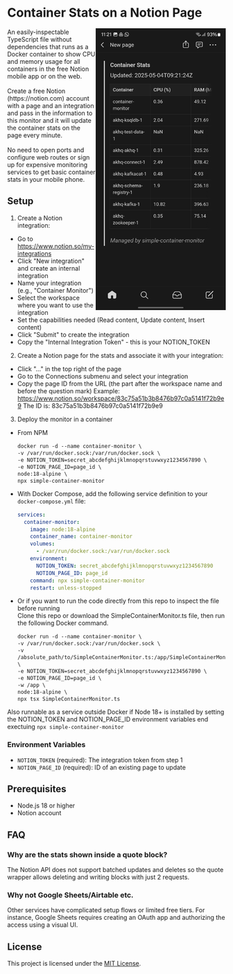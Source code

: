 # Container Stats on a Notion Page
<img alt="Screenshot of the Notion mobile app showing container stats" src="screenshot.jpg" width="300px" height="650px" align="right">
An easily-inspectable TypeScript file without dependencies that runs as a Docker container to show CPU and memory usage for all containers in the free Notion mobile app or on the web.
<br/><br/>
Create a free Notion (https://notion.com) account with a page and an integration and pass in the information to this monitor and it will update the container stats on the page every minute.
<br/><br/>
No need to open ports and configure web routes or sign up for expensive monitoring services to get basic container stats in your mobile phone.

## Setup
1. Create a Notion integration:
- Go to https://www.notion.so/my-integrations
- Click "New integration" and create an internal integration
- Name your integration (e.g., "Container Monitor")
- Select the workspace where you want to use the integration
- Set the capabilities needed (Read content, Update content, Insert content)
- Click "Submit" to create the integration
- Copy the "Internal Integration Token" - this is your NOTION_TOKEN

2. Create a Notion page for the stats and associate it with your integration:
- Click "..." in the top right of the page
- Go to the Connections submenu and select your integration
- Copy the page ID from the URL (the part after the workspace name and before the question mark)
   Example: https://www.notion.so/workspace/83c75a51b3b8476b97c0a5141f72b9e9
   The ID is: 83c75a51b3b8476b97c0a5141f72b9e9

3. Deploy the monitor in a container 
- From NPM
   ```
   docker run -d --name container-monitor \
   -v /var/run/docker.sock:/var/run/docker.sock \
   -e NOTION_TOKEN=secret_abcdefghijklmnopqrstuvwxyz1234567890 \
   -e NOTION_PAGE_ID=page_id \
   node:18-alpine \
   npx simple-container-monitor
   ```
- With Docker Compose, add the following service definition to your `docker-compose.yml` file:
   ```yaml
   services:
     container-monitor:
       image: node:18-alpine
       container_name: container-monitor
       volumes:
         - /var/run/docker.sock:/var/run/docker.sock
       environment:
         NOTION_TOKEN: secret_abcdefghijklmnopqrstuvwxyz1234567890
         NOTION_PAGE_ID: page_id
       command: npx simple-container-monitor
       restart: unless-stopped
   ```
- Or if you want to run the code directly from this repo to inspect the file before running  
   Clone this repo or download the SimpleContainerMonitor.ts file, then run the following Docker command.
   ```
   docker run -d --name container-monitor \
   -v /var/run/docker.sock:/var/run/docker.sock \
   -v /absolute_path/to/SimpleContainerMonitor.ts:/app/SimpleContainerMonitor.ts \
   -e NOTION_TOKEN=secret_abcdefghijklmnopqrstuvwxyz1234567890 \
   -e NOTION_PAGE_ID=page_id \
   -w /app \
   node:18-alpine \
   npx tsx SimpleContainerMonitor.ts
   ```

Also runnable as a service outside Docker if Node 18+ is installed by setting the NOTION_TOKEN and NOTION_PAGE_ID environment variables end exectuing
   ```npx simple-container-monitor```

### Environment Variables

- `NOTION_TOKEN` (required): The integration token from step 1
- `NOTION_PAGE_ID` (required): ID of an existing page to update


## Prerequisites

- Node.js 18 or higher
- Notion account

## FAQ
### Why are the stats shown inside a quote block?
The Notion API does not support batched updates and deletes so the quote wrapper allows deleting and writing blocks with just 2 requests.

### Why not Google Sheets/Airtable etc.
Other services have complicated setup flows or limited free tiers. For instance, Google Sheets requires creating an OAuth app and authorizing the access using a visual UI.

## License

This project is licensed under the [MIT License](./LICENSE).
